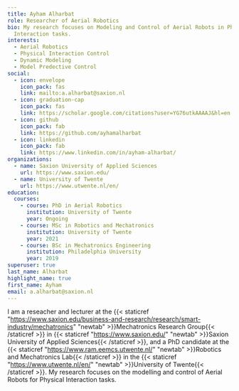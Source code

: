 ```yaml
---
title: Ayham Alharbat
role: Researcher of Aerial Robotics
bio: My research focuses on Modeling and Control of Aerial Robots in Physical
  Interaction tasks.
interests:
  - Aerial Robotics
  - Physical Interaction Control
  - Dynamic Modeling
  - Model Predective Control
social:
  - icon: envelope
    icon_pack: fas
    link: mailto:a.alharbat@saxion.nl
  - icon: graduation-cap
    icon_pack: fas
    link: https://scholar.google.com/citations?user=YG76utkAAAAJ&hl=en
  - icon: github
    icon_pack: fab
    link: https://github.com/ayhamalharbat
  - icon: linkedin
    icon_pack: fab
    link: https://www.linkedin.com/in/ayham-alharbat/
organizations:
  - name: Saxion University of Applied Sciences
    url: https://www.saxion.edu/
  - name: University of Twente
    url: https://www.utwente.nl/en/
education:
  courses:
    - course: PhD in Aerial Robotics
      institution: University of Twente
      year: Ongoing
    - course: MSc in Robotics and Mechatronics
      institution: University of Twente
      year: 2021
    - course: BSc in Mechatronics Engineering
      institution: Philadelphia University
      year: 2019
superuser: true
last_name: Alharbat
highlight_name: true
first_name: Ayham
email: a.alharbat@saxion.nl
---
```


I am a reseacher and lecturer at the {{< staticref "https://www.saxion.edu/business-and-research/research/smart-industry/mechatronics" "newtab" >}}Mechatronics Research Group{{< /staticref >}} in {{< staticref "https://www.saxion.edu/" "newtab" >}}Saxion University of Applied Sciences{{< /staticref >}}, and a PhD candidate at the {{< staticref "https://www.ram.eemcs.utwente.nl/" "newtab" >}}Robotics and Mechatronics Lab{{< /staticref >}} in the {{< staticref "https://www.utwente.nl/en/" "newtab" >}}University of Twente{{< /staticref >}}. My research focuses on the modelling and control of Aerial Robots for Physical Interaction tasks.